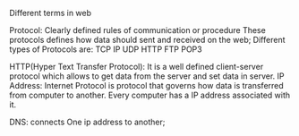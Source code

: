 Different terms in web

Protocol: Clearly defined rules of communication or procedure
These protocols defines how data should sent and received on the web;
Different types of Protocols are:
TCP
IP
UDP
HTTP
FTP
POP3

HTTP(Hyper Text Transfer Protocol): It is a well defined client-server protocol which allows to get data from the server and set data in server.
IP Address: Internet Protocol is protocol that governs how data is transferred from computer to another. Every computer has a IP address associated with it.

DNS: connects One ip address to another;

